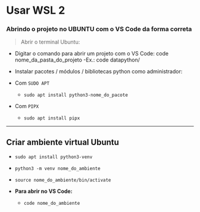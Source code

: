 # Usar WSL 2

### Abrindo o projeto no UBUNTU com o VS Code da forma correta
> Abrir o terminal Ubuntu:

- Digitar o comando para abrir um projeto com o VS Code: code nome_da_pasta_do_projeto
    -Ex.: code datapython/

- Instalar pacotes / módulos / bibliotecas python como administrador:
- Com `SUDO APT`
    - `sudo apt install python3-nome_do_pacote`
- Com `PIPX`
    - `sudo apt install pipx`
---
## Criar ambiente virtual Ubuntu

- `sudo apt install python3-venv`

- `python3 -m venv nome_do_ambiente`

- `source nome_do_ambiente/bin/activate`

- **Para abrir no VS Code:**
    - `code nome_do_ambiente`
